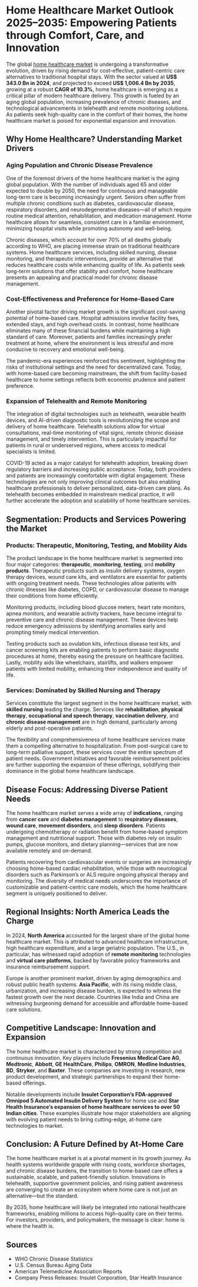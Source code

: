
# Home Healthcare Market Outlook 2025–2035: Empowering Patients through Comfort, Care, and Innovation

The global [home healthcare market](https://www.transparencymarketresearch.com/home-healthcare-market.html) is undergoing a transformative evolution, driven by rising demand for cost-effective, patient-centric care alternatives to traditional hospital stays. With the sector valued at **US$ 343.0 Bn in 2024**, and projected to exceed **US$ 1,006.4 Bn by 2035**, growing at a robust **CAGR of 10.3%**, home healthcare is emerging as a critical pillar of modern healthcare delivery. This growth is fueled by an aging global population, increasing prevalence of chronic diseases, and technological advancements in telehealth and remote monitoring solutions. As patients seek high-quality care in the comfort of their homes, the home healthcare market is poised for exponential expansion and innovation.

## Why Home Healthcare? Understanding Market Drivers

### Aging Population and Chronic Disease Prevalence

One of the foremost drivers of the home healthcare market is the aging global population. With the number of individuals aged 65 and older expected to double by 2050, the need for continuous and manageable long-term care is becoming increasingly urgent. Seniors often suffer from multiple chronic conditions such as diabetes, cardiovascular disease, respiratory disorders, and neurodegenerative diseases—all of which require routine medical attention, rehabilitation, and medication management. Home healthcare allows for seamless, consistent care in a familiar environment, minimizing hospital visits while promoting autonomy and well-being.

Chronic diseases, which account for over 70% of all deaths globally according to WHO, are placing immense strain on traditional healthcare systems. Home healthcare services, including skilled nursing, disease monitoring, and therapeutic interventions, provide an alternative that reduces healthcare costs while enhancing quality of life. As patients seek long-term solutions that offer stability and comfort, home healthcare presents an appealing and practical model for chronic disease management.

### Cost-Effectiveness and Preference for Home-Based Care

Another pivotal factor driving market growth is the significant cost-saving potential of home-based care. Hospital admissions involve facility fees, extended stays, and high overhead costs. In contrast, home healthcare eliminates many of these financial burdens while maintaining a high standard of care. Moreover, patients and families increasingly prefer treatment at home, where the environment is less stressful and more conducive to recovery and emotional well-being.

The pandemic-era experiences reinforced this sentiment, highlighting the risks of institutional settings and the need for decentralized care. Today, with home-based care becoming mainstream, the shift from facility-based healthcare to home settings reflects both economic prudence and patient preference.

### Expansion of Telehealth and Remote Monitoring

The integration of digital technologies such as telehealth, wearable health devices, and AI-driven diagnostic tools is revolutionizing the scope and delivery of home healthcare. Telehealth solutions allow for virtual consultations, real-time monitoring of vital signs, remote chronic disease management, and timely intervention. This is particularly impactful for patients in rural or underserved regions, where access to medical specialists is limited.

COVID-19 acted as a major catalyst for telehealth adoption, breaking down regulatory barriers and increasing public acceptance. Today, both providers and patients are increasingly comfortable with digital engagement. These technologies are not only improving clinical outcomes but also enabling healthcare professionals to deliver personalized, data-driven care plans. As telehealth becomes embedded in mainstream medical practice, it will further accelerate the adoption and scalability of home healthcare services.

## Segmentation: Products and Services Powering the Market

### Products: Therapeutic, Monitoring, Testing, and Mobility Aids

The product landscape in the home healthcare market is segmented into four major categories: **therapeutic**, **monitoring**, **testing**, and **mobility products**. Therapeutic products such as insulin delivery systems, oxygen therapy devices, wound care kits, and ventilators are essential for patients with ongoing treatment needs. These technologies allow patients with chronic illnesses like diabetes, COPD, or cardiovascular disease to manage their conditions from home efficiently.

Monitoring products, including blood glucose meters, heart rate monitors, apnea monitors, and wearable activity trackers, have become integral to preventive care and chronic disease management. These devices help reduce emergency admissions by identifying anomalies early and prompting timely medical intervention.

Testing products such as ovulation kits, infectious disease test kits, and cancer screening kits are enabling patients to perform basic diagnostic procedures at home, thereby easing the pressure on healthcare facilities. Lastly, mobility aids like wheelchairs, stairlifts, and walkers empower patients with limited mobility, enhancing their independence and quality of life.

### Services: Dominated by Skilled Nursing and Therapy

Services constitute the largest segment in the home healthcare market, with **skilled nursing** leading the charge. Services like **rehabilitation**, **physical therapy**, **occupational and speech therapy**, **vaccination delivery**, and **chronic disease management** are in high demand, particularly among elderly and post-operative patients.

The flexibility and comprehensiveness of home healthcare services make them a compelling alternative to hospitalization. From post-surgical care to long-term palliative support, these services cover the entire spectrum of patient needs. Government initiatives and favorable reimbursement policies are further supporting the expansion of these offerings, solidifying their dominance in the global home healthcare landscape.

## Disease Focus: Addressing Diverse Patient Needs

The home healthcare market serves a wide array of **indications**, ranging from **cancer care** and **diabetes management** to **respiratory diseases**, **wound care**, **movement disorders**, and **sleep disorders**. Patients undergoing chemotherapy or radiation benefit from home-based symptom management and nutritional support. Those with diabetes rely on insulin pumps, glucose monitors, and dietary planning—services that are now available remotely and on-demand.

Patients recovering from cardiovascular events or surgeries are increasingly choosing home-based cardiac rehabilitation, while those with neurological disorders such as Parkinson’s or ALS require ongoing physical therapy and monitoring. The diversity of medical needs underscores the importance of customizable and patient-centric care models, which the home healthcare segment is uniquely positioned to deliver.

## Regional Insights: North America Leads the Charge

In 2024, **North America** accounted for the largest share of the global home healthcare market. This is attributed to advanced healthcare infrastructure, high healthcare expenditure, and a large geriatric population. The U.S., in particular, has witnessed rapid adoption of **remote monitoring** technologies and **virtual care platforms**, backed by favorable policy frameworks and insurance reimbursement support.

Europe is another prominent market, driven by aging demographics and robust public health systems. **Asia Pacific**, with its rising middle class, urbanization, and increasing disease burden, is expected to witness the fastest growth over the next decade. Countries like India and China are witnessing burgeoning demand for accessible and affordable home-based care solutions.

## Competitive Landscape: Innovation and Expansion

The home healthcare market is characterized by strong competition and continuous innovation. Key players include **Fresenius Medical Care AG**, **Medtronic**, **Abbott**, **GE HealthCare**, **Philips**, **OMRON**, **Medline Industries**, **BD**, **Stryker**, and **Baxter**. These companies are investing in research, new product development, and strategic partnerships to expand their home-based offerings.

Notable developments include **Insulet Corporation’s FDA-approved Omnipod 5 Automated Insulin Delivery System** for home use and **Star Health Insurance’s expansion of home healthcare services to over 50 Indian cities**. These examples illustrate how major stakeholders are aligning with evolving patient needs to bring cutting-edge, at-home care technologies to market.

## Conclusion: A Future Defined by At-Home Care

The home healthcare market is at a pivotal moment in its growth journey. As health systems worldwide grapple with rising costs, workforce shortages, and chronic disease burdens, the transition to home-based care offers a sustainable, scalable, and patient-friendly solution. Innovations in telehealth, supportive government policies, and rising patient awareness are converging to create an ecosystem where home care is not just an alternative—but the standard.

By 2035, home healthcare will likely be integrated into national healthcare frameworks, enabling millions to access high-quality care on their terms. For investors, providers, and policymakers, the message is clear: home is where the health is.

## Sources

- WHO Chronic Disease Statistics  
- U.S. Census Bureau Aging Data  
- American Telemedicine Association Reports  
- Company Press Releases: Insulet Corporation, Star Health Insurance  

